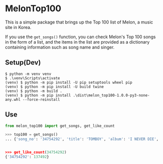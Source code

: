 # MelonTop100

This is a simple package that brings up the Top 100 list of Melon, a music site in Korea.

If you use the `get_songs()` function, you can check Melon's Top 100 songs in the form of a list, and the items in the list are provided as a dictionary containing information such as song name and singer.

## Setup(Dev)

```
$ python -m venv venv
$ .\venv\Scripts\activate
(venv) $ python -m pip install -U pip setuptools wheel pip
(venv) $ python -m pip install -U build twine
(venv) $ python -m build .
(venv) $ python -m pip install .\dist\melon_top100-1.0.0-py3-none-any.whl --force-reinstall
```

## Use

```python
from melon_top100 import get_songs, get_like_count

>>> top100 = get_songs()
... {'song_no': '34754292', 'title': 'TOMBOY', 'album': 'I NEVER DIE', 'artis '(여자)아이들'}, ...


>>> get_like_count(34754292)
{'34754292': 137492}
```
